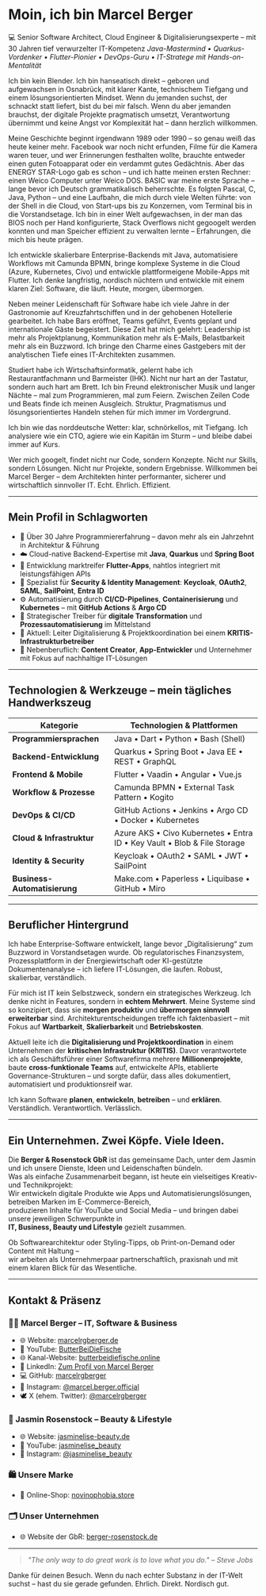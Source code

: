 # Moin, ich bin Marcel Berger

💻 Senior Software Architect, Cloud Engineer & Digitalisierungsexperte – mit 30 Jahren tief verwurzelter IT-Kompetenz
*Java-Mastermind • Quarkus-Vordenker • Flutter-Pionier • DevOps-Guru • IT-Stratege mit Hands-on-Mentalität*

Ich bin kein Blender. Ich bin hanseatisch direkt – geboren und aufgewachsen in Osnabrück, mit klarer Kante, technischem Tiefgang und einem lösungsorientierten Mindset. Wenn du jemanden suchst, der schnackt statt liefert, bist du bei mir falsch. Wenn du aber jemanden brauchst, der digitale Projekte pragmatisch umsetzt, Verantwortung übernimmt und keine Angst vor Komplexität hat – dann herzlich willkommen.

Meine Geschichte beginnt irgendwann 1989 oder 1990 – so genau weiß das heute keiner mehr. Facebook war noch nicht erfunden, Filme für die Kamera waren teuer, und wer Erinnerungen festhalten wollte, brauchte entweder einen guten Fotoapparat oder ein verdammt gutes Gedächtnis. Aber das ENERGY STAR-Logo gab es schon – und ich hatte meinen ersten Rechner: einen Weico Computer unter Weico DOS. BASIC war meine erste Sprache – lange bevor ich Deutsch grammatikalisch beherrschte. Es folgten Pascal, C, Java, Python – und eine Laufbahn, die mich durch viele Welten führte: von der Shell in die Cloud, von Start-ups bis zu Konzernen, vom Terminal bis in die Vorstandsetage. Ich bin in einer Welt aufgewachsen, in der man das BIOS noch per Hand konfigurierte, Stack Overflows nicht gegoogelt werden konnten und man Speicher effizient zu verwalten lernte – Erfahrungen, die mich bis heute prägen.

Ich entwickle skalierbare Enterprise-Backends mit Java, automatisiere Workflows mit Camunda BPMN, bringe komplexe Systeme in die Cloud (Azure, Kubernetes, Civo) und entwickle plattformeigene Mobile-Apps mit Flutter. Ich denke langfristig, nordisch nüchtern und entwickle mit einem klaren Ziel: Software, die läuft. Heute, morgen, übermorgen.

Neben meiner Leidenschaft für Software habe ich viele Jahre in der Gastronomie auf Kreuzfahrtschiffen und in der gehobenen Hotellerie gearbeitet. Ich habe Bars eröffnet, Teams geführt, Events geplant und internationale Gäste begeistert. Diese Zeit hat mich gelehrt: Leadership ist mehr als Projektplanung, Kommunikation mehr als E-Mails, Belastbarkeit mehr als ein Buzzword. Ich bringe den Charme eines Gastgebers mit der analytischen Tiefe eines IT-Architekten zusammen.

Studiert habe ich Wirtschaftsinformatik, gelernt habe ich Restaurantfachmann und Barmeister (IHK). Nicht nur hart an der Tastatur, sondern auch hart am Brett. Ich bin Freund elektronischer Musik und langer Nächte – mal zum Programmieren, mal zum Feiern. Zwischen Zeilen Code und Beats finde ich meinen Ausgleich. Struktur, Pragmatismus und lösungsorientiertes Handeln stehen für mich immer im Vordergrund.

Ich bin wie das norddeutsche Wetter: klar, schnörkellos, mit Tiefgang. Ich analysiere wie ein CTO, agiere wie ein Kapitän im Sturm – und bleibe dabei immer auf Kurs.

Wer mich googelt, findet nicht nur Code, sondern Konzepte. Nicht nur Skills, sondern Lösungen. Nicht nur Projekte, sondern Ergebnisse. Willkommen bei Marcel Berger – dem Architekten hinter performanter, sicherer und wirtschaftlich sinnvoller IT. Echt. Ehrlich. Effizient.

---

##  Mein Profil in Schlagworten

* 🚀 Über 30 Jahre Programmiererfahrung – davon mehr als ein Jahrzehnt in Architektur & Führung
* ☁️ Cloud-native Backend-Expertise mit **Java**, **Quarkus** und **Spring Boot**
* 📱 Entwicklung marktreifer **Flutter-Apps**, nahtlos integriert mit leistungsfähigen APIs
* 🔐 Spezialist für **Security & Identity Management**: **Keycloak**, **OAuth2**, **SAML**, **SailPoint**, **Entra ID**
* ⚙️ Automatisierung durch **CI/CD-Pipelines**, **Containerisierung** und **Kubernetes** – mit **GitHub Actions** & **Argo CD**
* 🧠 Strategischer Treiber für **digitale Transformation** und **Prozessautomatisierung** im Mittelstand
* 🏢 Aktuell: Leiter Digitalisierung & Projektkoordination bei einem **KRITIS-Infrastrukturbetreiber**
* 🎯 Nebenberuflich: **Content Creator**, **App-Entwickler** und Unternehmer mit Fokus auf nachhaltige IT-Lösungen

---

##  Technologien & Werkzeuge – mein tägliches Handwerkszeug

| Kategorie             | Technologien & Plattformen                                                          |
|----------------------|--------------------------------------------------------------------------------------|
| **Programmiersprachen**     | Java • Dart • Python • Bash (Shell)                                               |
| **Backend-Entwicklung**     | Quarkus • Spring Boot • Java EE • REST • GraphQL                                 |
| **Frontend & Mobile**       | Flutter • Vaadin • Angular • Vue.js                                              |
| **Workflow & Prozesse**     | Camunda BPMN • External Task Pattern • Kogito                                    |
| **DevOps & CI/CD**          | GitHub Actions • Jenkins • Argo CD • Docker • Kubernetes                         |
| **Cloud & Infrastruktur**   | Azure AKS • Civo Kubernetes • Entra ID • Key Vault • Blob & File Storage         |
| **Identity & Security**     | Keycloak • OAuth2 • SAML • JWT • SailPoint                                       |
| **Business-Automatisierung**| Make.com • Paperless • Liquibase • GitHub • Miro                                 |

---

## Beruflicher Hintergrund

Ich habe Enterprise-Software entwickelt, lange bevor „Digitalisierung“ zum Buzzword in Vorstandsetagen wurde. Ob regulatorisches Finanzsystem, Prozessplattform in der Energiewirtschaft oder KI-gestützte Dokumentenanalyse – ich liefere IT-Lösungen, die laufen. Robust, skalierbar, verständlich.

Für mich ist IT kein Selbstzweck, sondern ein strategisches Werkzeug. Ich denke nicht in Features, sondern in **echtem Mehrwert**. Meine Systeme sind so konzipiert, dass sie **morgen produktiv** und **übermorgen sinnvoll erweiterbar** sind. Architekturentscheidungen treffe ich faktenbasiert – mit Fokus auf **Wartbarkeit**, **Skalierbarkeit** und **Betriebskosten**.

Aktuell leite ich die **Digitalisierung und Projektkoordination** in einem Unternehmen der **kritischen Infrastruktur (KRITIS)**. Davor verantwortete ich als Geschäftsführer einer Softwarefirma mehrere **Millionenprojekte**, baute **cross-funktionale Teams** auf, entwickelte APIs, etablierte Governance-Strukturen – und sorgte dafür, dass alles dokumentiert, automatisiert und produktionsreif war.

Ich kann Software **planen**, **entwickeln**, **betreiben** – und **erklären**. Verständlich. Verantwortlich. Verlässlich.

---

## Ein Unternehmen. Zwei Köpfe. Viele Ideen.

Die **Berger & Rosenstock GbR** ist das gemeinsame Dach, unter dem Jasmin und ich unsere Dienste, Ideen und Leidenschaften bündeln.  
Was als einfache Zusammenarbeit begann, ist heute ein vielseitiges Kreativ- und Technikprojekt:  
Wir entwickeln digitale Produkte wie Apps und Automatisierungslösungen, betreiben Marken im E-Commerce-Bereich,  
produzieren Inhalte für YouTube und Social Media – und bringen dabei unsere jeweiligen Schwerpunkte in  
**IT, Business, Beauty und Lifestyle** gezielt zusammen.  

Ob Softwarearchitektur oder Styling-Tipps, ob Print-on-Demand oder Content mit Haltung –  
wir arbeiten als Unternehmerpaar partnerschaftlich, praxisnah und mit einem klaren Blick für das Wesentliche.

---

## Kontakt & Präsenz

### 👨‍💻 Marcel Berger – IT, Software & Business
- 🌐 Website: [marcelrgberger.de](https://www.marcelrgberger.de)
- 🎥 YouTube: [ButterBeiDieFische](https://www.youtube.com/@butterbeidiefische.offical)
- 🌐 Kanal-Website: [butterbeidiefische.online](https://www.butterbeidiefische.online)
- 💼 LinkedIn: [Zum Profil von Marcel Berger](https://www.linkedin.com/in/marcel-r-g-berger)
- 💻 GitHub: [marcelrgberger](https://github.com/marcelrgberger)
- 📸 Instagram: [@marcel.berger.official](https://www.instagram.com/marcel.berger.official)
- 🕊️ X (ehem. Twitter): [@marcelrgberger](https://x.com/marcelrgberger)

### 💄 Jasmin Rosenstock – Beauty & Lifestyle
- 🌐 Website: [jasminelise-beauty.de](https://www.jasminelise-beauty.de)
- 🎥 YouTube: [jasminelise_beauty](https://www.youtube.com/@jasminelise_beauty)
- 📸 Instagram: [@jasminelise_beauty](https://www.instagram.com/jasminelise_beauty)

### 🛍️ Unsere Marke
- 🛒 Online-Shop: [novinophobia.store](https://www.novinophobia.store)

### 🗂️ Unser Unternehmen
- 🌐 Website der GbR: [berger-rosenstock.de](https://www.berger-rosenstock.de)

---

> *"The only way to do great work is to love what you do." – Steve Jobs*

Danke für deinen Besuch. Wenn du nach echter Substanz in der IT-Welt suchst – hast du sie gerade gefunden. Ehrlich. Direkt. Nordisch gut.

